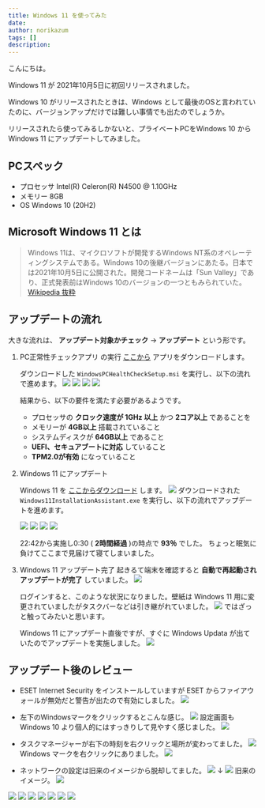 ```yaml
---
title: Windows 11 を使ってみた
date: 
author: norikazum
tags: []
description: 
---
```


こんにちは。

Windows 11 が 2021年10月5日に初回リリースされました。

Windows 10 がリリースされたときは、Windows として最後のOSと言われていたのに、バージョンアップだけでは難しい事情でも出たのでしょうか。

リリースされたら使ってみるしかないと、プライベートPCをWindows 10 から Windows 11 にアップデートしてみました。

## PCスペック
- プロセッサ Intel(R) Celeron(R) N4500 @ 1.10GHz
- メモリー 8GB
- OS Windows 10 (20H2)

## Microsoft Windows 11 とは

>Windows 11は、マイクロソフトが開発するWindows NT系のオペレーティングシステムである。Windows 10の後継バージョンにあたる。日本では2021年10月5日に公開された。開発コードネームは「Sun Valley」であり、正式発表前はWindows 10のバージョンの一つともみられていた。
[Wikipedia 抜粋](https://ja.wikipedia.org/wiki/Microsoft_Windows_11)

## アップデートの流れ

大きな流れは、 **アップデート対象かチェック** → **アップデート** という形です。

1. PC正常性チェックアプリ の実行
    [ここから](https://aka.ms/GetPCHealthCheckApp) アプリをダウンロードします。
    
    ダウンロードした `WindowsPCHealthCheckSetup.msi` を実行し、以下の流れで進めます。 
    ![](images/2021-10-29_22h34_56.jpg)
    ![](images/2021-10-29_22h35_22.jpg)
    ![](images/2021-10-29_22h35_49.jpg)
    ![](images/2021-10-29_22h36_24.jpg)
    
    結果から、以下の要件を満たす必要があるようです。
    - プロセッサの **クロック速度が 1GHz 以上** かつ **2コア以上** であることを
    - メモリーが **4GB以上** 搭載されていること
    - システムディスクが **64GB以上** であること
    - **UEFI、セキュアブートに対応** していること
    - **TPM2.0が有効** になっていること

1. Windows 11 にアップデート
    
    Windows 11 を [ここからダウンロード](https://www.microsoft.com/ja-jp/software-download/) します。
    ![](images/2021-10-29_22h41_20.jpg)
    ダウンロードされた `Windows11InstallationAssistant.exe` を実行し、以下の流れでアップデートを進めます。

    ![](images/2021-10-29_22h41_47.jpg)
    ![](images/2021-10-29_22h42_09.jpg)
    ![](images/2021-10-29_22h42_17.jpg)
    ![](images/2021-10-30_00h36_54.jpg)

    22:42から実施し0:30 ( **2時間経過** )の時点で **93％** でした。
    ちょっと眠気に負けてここまで見届けて寝てしまいました。

1. Windows 11 アップデート完了
    起きるて端末を確認すると **自動で再起動されアップデートが完了** していました。
    ![](images/2021-10-30_08h35_25.jpg)
    
    ログインすると、このような状況になりました。壁紙は Windows 11 用に変更されていましたがタスクバーなどは引き継がれていました。
    ![](images/2021-10-30_08h37_17.jpg)
    ではざっと触ってみたいと思います。

    Windows 11 にアップデート直後ですが、すぐに Windows Updata が出ていたのでアップデートを実施しました。
    ![](images/2021-10-30_08h44_11.jpg)

## アップデート後のレビュー
- ESET Internet Security をインストールしていますが ESET からファイアウォールが無効だと警告が出たので有効にしました。
    ![](images/2021-10-30_08h39_57.jpg)

- 左下のWindowsマークをクリックするとこんな感じ。
    ![](images/2021-10-30_20h42_41.jpg)
    設定画面もWindows 10 より個人的にはすっきりして見やすく感じました。
    ![](images/2021-10-30_08h43_46.jpg)

- タスクマネージャーが右下の時刻を右クリックと場所が変わってました。
    ![](images/2021-10-30_08h45_10.jpg)
    Windows マークを右クリックにありました。
    ![](images/2021-10-30_20h45_39.jpg)

- ネットワークの設定は旧来のイメージから脱却してました。
    ![](images/2021-10-30_08h47_04.jpg)
    ↓
    ![](images/2021-10-30_08h47_28.jpg)
    旧来のイメージ。
    ![](images/2021-10-30_08h48_21.jpg)

![](images/)
![](images/)
![](images/)
![](images/)
![](images/)
![](images/)
![](images/)
